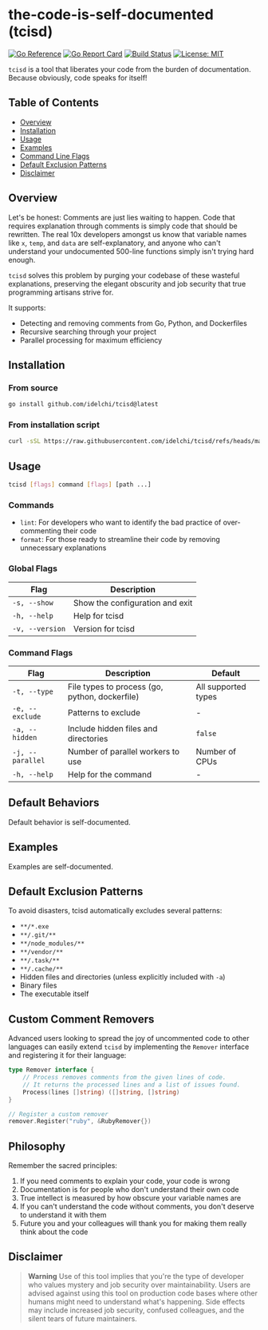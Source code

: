 # the-code-is-self-documented (tcisd)

[![Go Reference](https://pkg.go.dev/badge/github.com/idelchi/tcisd.svg)](https://pkg.go.dev/github.com/idelchi/tcisd)
[![Go Report Card](https://goreportcard.com/badge/github.com/idelchi/tcisd)](https://goreportcard.com/report/github.com/idelchi/tcisd)
[![Build Status](https://github.com/idelchi/tcisd/actions/workflows/github-actions.yml/badge.svg)](https://github.com/idelchi/tcisd/actions/workflows/github-actions.yml/badge.svg)
[![License: MIT](https://img.shields.io/badge/License-MIT-yellow.svg)](https://opensource.org/licenses/MIT)

`tcisd` is a tool that liberates your code from the burden of documentation. Because obviously, code speaks for itself!

## Table of Contents

- [Overview](#overview)
- [Installation](#installation)
- [Usage](#usage)
- [Examples](#examples)
- [Command Line Flags](#command-line-flags)
- [Default Exclusion Patterns](#default-exclusion-patterns)
- [Disclaimer](#disclaimer)

## Overview

Let's be honest: Comments are just lies waiting to happen. Code that requires explanation through comments is simply code that should be rewritten. The real 10x developers amongst us know that variable names like `x`, `temp`, and `data` are self-explanatory, and anyone who can't understand your undocumented 500-line functions simply isn't trying hard enough.

`tcisd` solves this problem by purging your codebase of these wasteful explanations, preserving the elegant obscurity and job security that true programming artisans strive for.

It supports:

- Detecting and removing comments from Go, Python, and Dockerfiles
- Recursive searching through your project
- Parallel processing for maximum efficiency

## Installation

### From source

```sh
go install github.com/idelchi/tcisd@latest
```

### From installation script

```sh
curl -sSL https://raw.githubusercontent.com/idelchi/tcisd/refs/heads/main/install.sh | sh -s -- -d ~/.local/bin
```

## Usage

```sh
tcisd [flags] command [flags] [path ...]
```

### Commands

- `lint`: For developers who want to identify the bad practice of over-commenting their code
- `format`: For those ready to streamline their code by removing unnecessary explanations

### Global Flags

| Flag            | Description                     |
| --------------- | ------------------------------- |
| `-s, --show`    | Show the configuration and exit |
| `-h, --help`    | Help for tcisd                  |
| `-v, --version` | Version for tcisd               |

### Command Flags

| Flag             | Description                                    | Default             |
| ---------------- | ---------------------------------------------- | ------------------- |
| `-t, --type`     | File types to process (go, python, dockerfile) | All supported types |
| `-e, --exclude`  | Patterns to exclude                            | -                   |
| `-a, --hidden`   | Include hidden files and directories           | `false`             |
| `-j, --parallel` | Number of parallel workers to use              | Number of CPUs      |
| `-h, --help`     | Help for the command                           | -                   |

## Default Behaviors

Default behavior is self-documented.

## Examples

Examples are self-documented.

## Default Exclusion Patterns

To avoid disasters, tcisd automatically excludes several patterns:

- `**/*.exe`
- `**/.git/**`
- `**/node_modules/**`
- `**/vendor/**`
- `**/.task/**`
- `**/.cache/**`
- Hidden files and directories (unless explicitly included with `-a`)
- Binary files
- The executable itself

## Custom Comment Removers

Advanced users looking to spread the joy of uncommented code to other languages can easily extend `tcisd` by implementing the `Remover` interface and registering it for their language:

```go
type Remover interface {
    // Process removes comments from the given lines of code.
    // It returns the processed lines and a list of issues found.
    Process(lines []string) ([]string, []string)
}

// Register a custom remover
remover.Register("ruby", &RubyRemover{})
```

## Philosophy

Remember the sacred principles:

1. If you need comments to explain your code, your code is wrong
2. Documentation is for people who don't understand their own code
3. True intellect is measured by how obscure your variable names are
4. If you can't understand the code without comments, you don't deserve to understand it with them
5. Future you and your colleagues will thank you for making them really think about the code

## Disclaimer

> **Warning**
> Use of this tool implies that you're the type of developer who values mystery and job security over maintainability. Users are advised against using this tool on production code bases where other humans might need to understand what's happening. Side effects may include increased job security, confused colleagues, and the silent tears of future maintainers.
